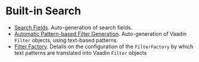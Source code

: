 # Built-in Search

  * [Search Fields](search-fields.md). Auto-generation of search fields.
  * [Automatic Pattern-based Filter Generation](search-patterns.md).
    Auto-generation of Vaadin `Filter` objects, using text-based patterns.
  * [Filter Factory](filter-factory.md).
    Details on the configuration of the `FilterFactory` by which text
    patterns are translated into Vaadin `Filter` objects
